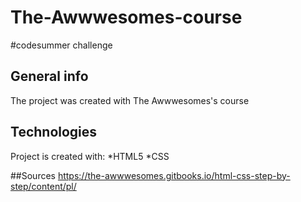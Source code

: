 # The-Awwwesomes-course
#codesummer challenge

## General info
The project was created with The Awwwesomes's course

## Technologies
Project is created with:
*HTML5
*CSS

##Sources
https://the-awwwesomes.gitbooks.io/html-css-step-by-step/content/pl/
